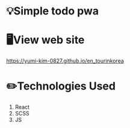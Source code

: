 # 💡Simple todo pwa

# 🖥️View web site

https://yumi-kim-0827.github.io/en_tourinkorea

# ✏️Technologies Used

1.  React
2.  SCSS
3.  JS
